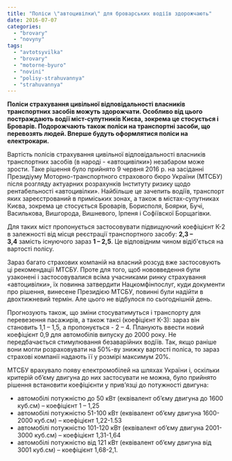 ```yaml
---
title: "Поліси \"автоцивілки\" для броварських водіїв здорожчають"
date: 2016-07-07
categories: 
  - "brovary"
  - "novyny"
tags: 
  - "avtotsyvilka"
  - "brovary"
  - "motorne-byuro"
  - "novini"
  - "polisy-strahuvannya"
  - "strahuvannya"
---
```


**Поліси страхування цивільної відповідальності власників транспортних засобів можуть здорожчати. Особливо від цього постраждають водії міст-супутників Києва, зокрема це стосується і Броварів. Подорожчають також поліси на транспортні засоби, що перевозять людей. Вперше будуть оформлятися поліси на електрокари.**

Вартість полісів страхування цивільної відповідальності власників транспортних засобів (в народі - «автоцивілки») незабаром може зрости. Таке рішення було прийнято 9 червня 2016 р. на засіданні Президіуму Моторно-транспортного страхового бюро України (МТСБУ) після розгляду актуарних розрахунків Інституту ризику щодо рентабельності «автоцивілки». Найбільше це зачепить водіїв, транспорт яких зареєстрований в приміських зонах, а також в містах-супутниках Києва, зокрема це стосується Броварів, Борисполя, Боярки, Бучі, Василькова, Вишгорода, Вишневого, Ірпеня і Софіївскої Борщагівки.

Для таких міст пропонується застосовувати підвищуючий коефіцієнт К-2 в залежності від місця реєстрації транспортного засобу: **2,3 – 3,4** замість існуючого зараз **1 – 2,5**. Це відповідним чином відіб'ється на вартості полісу.

Зараз багато страхових компаній на власний розсуд вже застосовують ці рекомендації МТСБУ. Проте для того, щоб нововведення були узаконені і застосовувалися всіма учасниками ринку страхування «автоцивілки», їх повинна затвердити Нацкомфінпослуг, куди документи про рішення, винесене Президією МТСБУ, повинні були надійти в двохтижневий термін. Але цього не відбулося по сьогоднішній день.

Прогнозують також, що зміни стосуватимуться і транспорту для перевезення пасажирів, а також таксі (коефіцієнт К-3): зараз він становить 1,1 – 1,5, а пропонується - 2 – 4. Планують ввести новий коефіцієнт 0,9 для автомобілів випуску до 2000 року. Не передбачається стимулювання безаварійних водіїв. Так, якщо раніше вони могли розраховувати на 50%-ву знижку вартості поліса, то зараз страхові компанії надають її у розмірі максимум 20%.

МТСБУ врахувало появу електромобілей на шляхах України і, оскільки критерій об’єму двигуна до них застосувати не можна, було прийнято рішення встановити коефіцієнти у прив’язці до потужності двигуна:

- автомобілі потужністю до 50 кВт (еквівалент об’єму двигуна до 1600 куб.см) – коефіцієнт 1 – 1,25
- автомобілі потужністю 51-100 кВт (еквівалент об’єму двигуна 1600-2000 куб.см) – коефіцієнт 1,22-1.53
- автомобілі потужністю 101-120 кВт (еквівалент об’єму двигуна 2001-3000 куб.см) – коефіцієнт 1,31-1,64
- автомобілі потужністю від 121 кВт (еквівалент об’єму двигуна від 3001 куб.см) – коефіцієнт 1,68-2,1.
